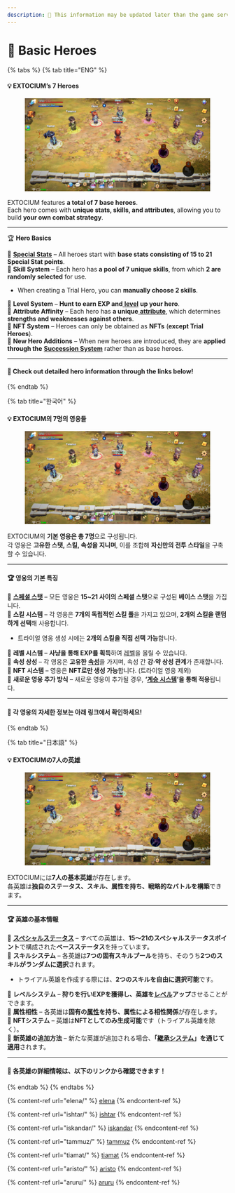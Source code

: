 ```yaml
---
description: 🛑 This information may be updated later than the game server data.
---
```


# 🌟 Basic Heroes

{% tabs %}
{% tab title="ENG" %}
#### 💡 EXTOCIUM’s 7 Heroes

<figure><img src="../../../.gitbook/assets/image (807).png" alt=""><figcaption></figcaption></figure>

EXTOCIUM features **a total of 7 base heroes**.\
Each hero comes with **unique stats, skills, and attributes**, allowing you to build **your own combat strategy**.

***

🏆 **Hero Basics**

🔹 [**Special Stats**](../stats/special-stats/#eng) – All heroes start with **base stats consisting of 15 to 21 Special Stat points**.\
🔹 **Skill System** – Each hero has **a pool of 7 unique skills**, from which **2 are randomly selected** for use.

* When creating a Trial Hero, you can **manually choose 2 skills**.

🔹 **Level System** – **Hunt to earn EXP and**[ **level**](../level.md#eng) **up your hero**.\
🔹 **Attribute Affinity** – Each hero has **a unique**[ **attribute**](../stats/elemental-bonus-damage.md#eng), which determines **strengths and weaknesses against others**.\
🔹 **NFT System** – Heroes can only be obtained as **NFTs** (**except Trial Heroes**).\
🔹 **New Hero Additions** – When new heroes are introduced, they are **applied through the** [**Succession System**](../../../contents/powering-up-the-hero/succession/#eng) rather than as base heroes.

***

#### 🔹 **Check out detailed hero information through the links below!**
{% endtab %}

{% tab title="한국어" %}
#### 💡 **EXTOCIUM의 7명의 영웅들**

<figure><img src="../../../.gitbook/assets/image (807).png" alt=""><figcaption></figcaption></figure>

EXTOCIUM의 **기본 영웅은 총 7명**으로 구성됩니다.\
각 영웅은 **고유한 스탯, 스킬, 속성을 지니며**, 이를 조합해 **자신만의 전투 스타일**을 구축할 수 있습니다.

***

#### 🏆 **영웅의 기본 특징**

🔹 [**스페셜 스탯**](../stats/special-stats/#undefined-1) – 모든 영웅은 **15\~21 사이의 스페셜 스탯**으로 구성된 **베이스 스탯**을 가집니다.\
🔹 **스킬 시스템** – 각 영웅은 **7개의 독립적인 스킬 풀**을 가지고 있으며, **2개의 스킬을 랜덤하게 선택**해 사용합니다.

* 트라이얼 영웅 생성 시에는 **2개의 스킬을 직접 선택 가능**합니다.

🔹 **레벨 시스템** – **사냥을 통해 EXP를 획득**하여 [레벨](../level.md#undefined-1)을 올릴 수 있습니다.\
🔹 **속성 상성** – 각 영웅은 **고유한** [**속성**](../stats/elemental-bonus-damage.md#undefined-1)을 가지며, 속성 간 **강·약 상성 관계**가 존재합니다.\
🔹 **NFT 시스템** – 영웅은 **NFT로만 생성 가능**합니다. (트라이얼 영웅 제외)\
🔹 **새로운 영웅 추가 방식** – 새로운 영웅이 추가될 경우, **‘**[**계승 시스템**](../../../contents/powering-up-the-hero/succession/#undefined-1)**’을 통해 적용**됩니다.

***

#### 🔹 **각 영웅의 자세한 정보는 아래 링크에서 확인하세요!**
{% endtab %}

{% tab title="日本語" %}
#### 💡 **EXTOCIUMの7人の英雄**

<figure><img src="../../../.gitbook/assets/image (807).png" alt=""><figcaption></figcaption></figure>

EXTOCIUMには**7人の基本英雄**が存在します。\
各英雄は**独自のステータス、スキル、属性を持ち、戦略的なバトルを構築**できます。

***

#### 🏆 英雄の基本情報

🔹 [**スペシャルステータス**](../stats/special-stats/#ri-ben-yu) – すべての英雄は、**15～21のスペシャルステータスポイント**で構成された**ベースステータス**を持っています。\
🔹 **スキルシステム** – 各英雄は**7つの固有スキルプール**を持ち、そのうち**2つのスキルがランダムに選択**されます。

* トライアル英雄を作成する際には、**2つのスキルを自由に選択可能**です。

🔹 **レベルシステム** – **狩りを行いEXPを獲得し、英雄を**[**レベル**](../level.md#ri-ben-yu)**アップ**させることができます。\
🔹 **属性相性** – 各英雄は**固有の**[**属性**](../stats/elemental-bonus-damage.md#ri-ben-yu)**を持ち、属性による相性関係**が存在します。\
🔹 **NFTシステム** – 英雄は**NFTとしてのみ生成可能**です（トライアル英雄を除く）。\
🔹 **新英雄の追加方法** – 新たな英雄が追加される場合、**「**[**継承システム**](../../../contents/powering-up-the-hero/succession/#ri-ben-yu)**」を通じて適用**されます。

***

#### 🔹 各英雄の詳細情報は、以下のリンクから確認できます！
{% endtab %}
{% endtabs %}

{% content-ref url="elena/" %}
[elena](elena/)
{% endcontent-ref %}

{% content-ref url="ishtar/" %}
[ishtar](ishtar/)
{% endcontent-ref %}

{% content-ref url="iskandar/" %}
[iskandar](iskandar/)
{% endcontent-ref %}

{% content-ref url="tammuz/" %}
[tammuz](tammuz/)
{% endcontent-ref %}

{% content-ref url="tiamat/" %}
[tiamat](tiamat/)
{% endcontent-ref %}

{% content-ref url="aristo/" %}
[aristo](aristo/)
{% endcontent-ref %}

{% content-ref url="aruru/" %}
[aruru](aruru/)
{% endcontent-ref %}
